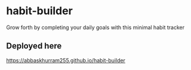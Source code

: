 # habit-builder
Grow forth by completing your daily goals with this minimal habit tracker
## Deployed here
https://abbaskhurram255.github.io/habit-builder
